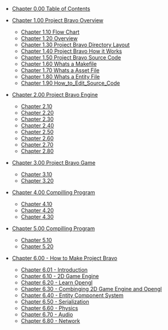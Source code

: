 - [Chapter 0.00 Table of Contents]()

- [Chapter 1.00 Project Bravo Overview](../manual/docs_Chapter_1.00_Overview)
    - [Chapter 1.10 Flow Chart](../manual/docs_Chapter_1.00_Overview/doc_Chapter_1.10_Project_Flow_Chart.md)
    - [Chapter 1.20 Overview](../manual/docs_Chapter_1.00_Overview/doc_Chapter_1.20_Overview.md)
    - [Chapter 1.30 Project Bravo Directory Layout](../manual/docs_Chapter_1.00_Overview/doc_Chapter_1.30_Project_Bravo_Directory_Layout.md)
    - [Chapter 1.40 Project Bravo How it Works](../manual/docs_Chapter_1.00_Overview/doc_Chapter_1.40_Project_Bravo_How_it_Works.md)
    - [Chapter 1.50 Project Bravo Source Code](../manual/docs_Chapter_1.00_Overview/doc_Chapter_1.50_Project_Bravo_Source_Code.md)
    - [Chapter 1.60 Whats a Makefile](../manual/docs_Chapter_1.00_Overview/doc_Chapter_1.60_Whats_a_makefile.md)
    - [Chapter 1.70 Whats a Asset File](../manual/docs_Chapter_1.00_Overview/doc_Chapter_1.70_Whats_a_asset_file.md)
    - [Chapter 1.80 Whats a Entity File](../manual/docs_Chapter_1.00_Overview/doc_Chapter_1.80_Whats_a_entity_file.md)
    - [Chapter 1.90 How_to_Edit_Source_Code](../manual/docs_Chapter_1.00_Overview/doc_Chapter_1.90_How_to_Edit_Source_Code.md)

- [Chapter 2.00 Project Bravo Engine](../manual/docs_Chapter_2.00_Engine)
    - [Chapter 2.10 ]()
    - [Chapter 2.20 ]()
    - [Chapter 2.30 ]()
    - [Chapter 2.40 ]()
    - [Chapter 2.50 ]()
    - [Chapter 2.60 ]()
    - [Chapter 2.70 ]()
    - [Chapter 2.80 ]()

- [Chapter 3.00 Project Bravo Game](../manual/docs_Chapter_2.00_Engine)
    - [Chapter 3.10 ]()
    - [Chapter 3.20 ]()


- [Chapter 4.00 Compilling Program](../manual/docs_Chapter_2.00_Engine)
    - [Chapter 4.10 ]()
    - [Chapter 4.20 ]()
    - [Chapter 4.30 ]()

- [Chapter 5.00 Compilling Program](../manual/docs_Chapter_2.00_Engine)
    - [Chapter 5.10 ]()
    - [Chapter 5.20 ]()


- [Chapter 6.00 - How to Make Project Bravo](../manual/docs_Chapter_0.00_HowToMakeProjectBravo)
    - [Chapter 6.01 - Introduction](../manual/docs_Chapter_0.00_HowToMakeProjectBravo/doc_Chapter_0.01_Introduction.md)
    - [Chapter 6.10 - 2D Game Engine](../manual/docs_Chapter_0.00_HowToMakeProjectBravo/doc_Chapter_0.10_2D_Game_Engine.md)
    - [Chapter 6.20 - Learn Opengl](../manual/docs_Chapter_0.00_HowToMakeProjectBravo/doc_Chapter_0.20_Learn_Opengl.md)
    - [Chapter 6.30 - Combinging 2D Game Engine and Opengl](../manual/docs_Chapter_0.00_HowToMakeProjectBravo/doc_Chapter_0.30_Combine_2D_Game_Engine_and_Opengl.md)
    - [Chapter 6.40 - Entity Component System](../manual/docs_Chapter_0.00_HowToMakeProjectBravo/doc_Chapter_0.40_Entity_Component_System.md)
    - [Chapter 6.50 - Serialization](../manual/docs_Chapter_0.00_HowToMakeProjectBravo/doc_Chapter_0.50_Serialization.md)
    - [Chapter 6.60 - Physics](../manual/docs_Chapter_0.00_HowToMakeProjectBravo/doc_Chapter_0.60_Physics.md)
    - [Chapter 6.70 - Audio](../manual/docs_Chapter_0.00_HowToMakeProjectBravo/doc_Chapter_0.70_Audio.md)
    - [Chapter 6.80 - Network](../manual/docs_Chapter_0.00_HowToMakeProjectBravo/doc_Chapter_0.80_Network.md)